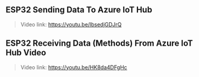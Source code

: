 ## ESP32 Sending Data To Azure IoT Hub
> Video link: https://youtu.be/lbsedjGDJrQ

## ESP32 Receiving Data (Methods) From Azure IoT Hub Video
> Video link: https://youtu.be/HK8da4DFgHc
